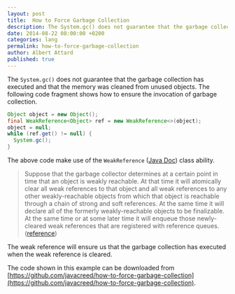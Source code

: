 ```yaml
---
layout: post
title:  How to Force Garbage Collection
description: The System.gc() does not guarantee that the garbage collection has executed and that the memory was cleaned from unused objects.  This post shows you how to force garbage collection.
date: 2014-08-22 08:00:00 +0200
categories: lang
permalink: how-to-force-garbage-collection
author: Albert Attard
published: true
---
```


The `System.gc()` does not guarantee that the garbage collection has executed and that the memory was cleaned from unused objects.  The following code fragment shows how to ensure the invocation of garbage collection.

```java
Object object = new Object();
final WeakReference<Object> ref = new WeakReference<>(object);
object = null;
while (ref.get() != null) {
  System.gc();
}
```

The above code make use of the `WeakReference` ([Java Doc](http://docs.oracle.com/javase/7/docs/api/java/lang/ref/WeakReference.html)) class ability.

> Suppose that the garbage collector determines at a certain point in time that an object is weakly reachable. At that time it will atomically clear all weak references to that object and all weak references to any other weakly-reachable objects from which that object is reachable through a chain of strong and soft references. At the same time it will declare all of the formerly weakly-reachable objects to be finalizable. At the same time or at some later time it will enqueue those newly-cleared weak references that are registered with reference queues. ([reference](http://docs.oracle.com/javase/7/docs/api/java/lang/ref/WeakReference.html))

The weak reference will ensure us that the garbage collection has executed when the weak reference is cleared.

The code shown in this example can be downloaded from [https://github.com/javacreed/how-to-force-garbage-collection](https://github.com/javacreed/how-to-force-garbage-collection).
